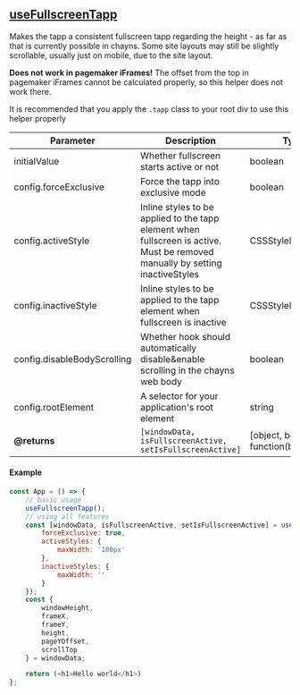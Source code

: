 ## [useFullscreenTapp](src/hooks/useFullscreenTapp.ts)

Makes the tapp a consistent fullscreen tapp regarding the height - as far as that is currently possible in chayns. Some
site layouts may still be slightly scrollable, usually just on mobile, due to the site layout.

**Does not work in pagemaker iFrames!** The offset from the top in pagemaker iFrames cannot be calculated properly, so
this helper does not work there.

It is recommended that you apply the `.tapp` class to your root div to use this helper properly

| Parameter | Description | Type | Default/required |
|------|--------------|-----------|-------------|
|initialValue | Whether fullscreen starts active or not | boolean | `true` |
|config.forceExclusive| Force the tapp into exclusive mode | boolean |`false`|
|config.activeStyle| Inline styles to be applied to the tapp element when fullscreen is active. Must be removed manually by setting inactiveStyles | CSSStyleDeclaration |`{ height: "100vh", width: "100vw" }`|
|config.inactiveStyle| Inline styles to be applied to the tapp element when fullscreen is inactive | CSSStyleDeclaration |`{ height: "", width: "" }`|
|config.disableBodyScrolling| Whether hook should automatically disable&enable scrolling in the chayns web body | boolean | `true` |
|config.rootElement| A selector for your application's root element | string | `'.tapp'` |
| **@returns** | `[windowData, isFullscreenActive, setIsFullscreenActive]` | [object, boolean, function(boolean)] | |

#### Example

```javascript
const App = () => {
    // basic usage
    useFullscreenTapp();
    // using all features
    const [windowData, isFullscreenActive, setIsFullscreenActive] = useFullscreenTapp(true, {
        forceExclusive: true,
        activeStyles: {
            maxWidth: '100px'
        },
        inactiveStyles: {
            maxWidth: ''
        }
    });
    const {
        windowHeight,
        frameX,
        frameY,
        height,
        pageYOffset,
        scrollTop
    } = windowData;

    return (<h1>Hello world</h1>)
};
```
